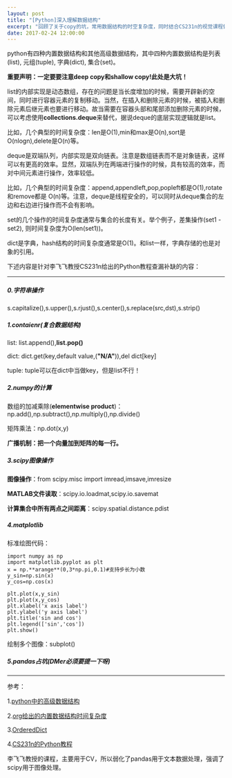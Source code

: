 ```yaml
---
layout: post
title: "[Python]深入理解数据结构"
excerpt: "回顾了关于copy的坑，常用数据结构的时空复杂度，同时结合CS231n的视觉课程做了python基础的review。"
date: 2017-02-24 12:00:00
---
```


python有四种内置数据结构和其他高级数据结构，其中四种内置数据结构是列表(list), 元组(tuple), 字典(dict), 集合(set)。

**重要声明：一定要要注意deep copy和shallow copy!此处是大坑！**

list的内部实现是动态数组，存在的问题是当长度增加的时候，需要开辟新的空间，同时进行容器元素的复制移动。当然，在插入和删除元素的时候，被插入和删除元素后继元素也要进行移动。故当需要在容器头部和尾部添加删除元素的时候，可以考虑使用**collections.deque**来替代，据说deque的底层实现逻辑就是list。

比如，几个典型的时间复杂度：len是O(1),min和max是O(n),sort是O(nlogn),delete是O(n)等。

deque是双端队列，内部实现是双向链表。注意是数组链表而不是对象链表，这样可以有更高的效率。显然，双端队列在两端进行操作的时候，具有较高的效率，而对中间元素进行操作，效率较低。

比如，几个典型的时间复杂度：append,appendleft,pop,popleft都是O(1),rotate和remove都是   O(n)等。注意，deque是线程安全的，可以同时从deque集合的左边和右边进行操作而不会有影响。

set的几个操作的时间复杂度通常与集合的长度有关。举个例子，差集操作(set1 - set2), 则时间复杂度为O(len(set1))。

dict是字典，hash结构的时间复杂度通常是O(1)。和list一样，字典存储的也是对象的引用。

下述内容是针对李飞飞教授CS231n给出的Python教程查漏补缺的内容：

---

##### 0.字符串操作

s.capitalize(),s.upper(),s.rjust(),s.center(),s.replace(src,dst),s.strip()

##### 1.contaienr(复合数据结构)

list:   list.append(),**list.pop()**

dict:   dict.get(key,default value,(**"N/A"**)),del dict[key]

tuple:  tuple可以在dict中当做key，但是list不行！

##### 2.numpy的计算

数组的加减乘除(**elementwise product**)：np.add(),np.subtract(),np.multiply(),np.divide()   

矩阵乘法：np.dot(x,y)

**广播机制：把一个向量加到矩阵的每一行。**

##### 3.scipy图像操作

**图像操作**：from scipy.misc import imread,imsave,imresize

**MATLAB文件读取**：scipy.io.loadmat,scipy.io.savemat

**计算集合中所有两点之间距离**：scipy.spatial.distance.pdist

##### 4.matplotlib

标准绘图代码：

    import numpy as np
    import matplotlib.pyplot as plt
    x = np.**arange**(0,3*np.pi,0.1)#支持步长为小数
    y_sin=np.sin(x)
    y_cos=np.cos(x)

    plt.plot(x,y_sin)
    plt.plot(x,y_cos)
    plt.xlabel('x axis label')
    plt.ylabel('y axis label')
    plt.title('sin and cos')
    plt.legend(['sin','cos'])
    plt.show()

绘制多个图像：subplot()

##### 5.pandas占坑(DMer必须要提一下呀)

---


参考：

1.[python中的高级数据结构](http://blog.jobbole.com/65218/)

2.[org给出的内置数据结构时间复杂度](https://wiki.python.org/moin/TimeComplexity)

3.[OrderedDict](https://docs.python.org/3/library/collections.html#collections.OrderedDict)

4.[CS231n的Python教程](https://zhuanlan.zhihu.com/p/20878530?refer=intelligentunit)

李飞飞教授的课程，主要用于CV，所以弱化了pandas用于文本数据处理，强调了scipy用于图像处理。